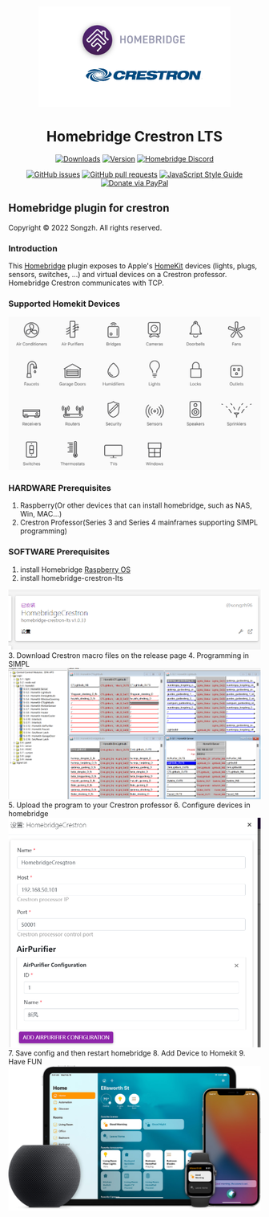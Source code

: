 <p align="center">
  <img src="img/homebridge-crestron.png" height="200px">  
</p>


<span align="center">

# Homebridge Crestron LTS
[![Downloads](https://img.shields.io/npm/dt/homebridge-crestron-lts)](https://www.npmjs.com/package/homebridge-crestron-lts)
[![Version](https://img.shields.io/npm/v/homebridge-crestron-lts)](https://www.npmjs.com/package/homebridge-crestron-lts)
[![Homebridge Discord](https://img.shields.io/discord/432663330281226270?color=728ED5&logo=discord&label=discord)](https://discord.gg/hZubhrz)

[![GitHub issues](https://img.shields.io/github/issues/songzh96/homebridge-crestron-lts)](https://github.com/songzh96/homebridge-crestron-lts/issues)
[![GitHub pull requests](https://img.shields.io/github/issues-pr/songzh96/homebridge-crestron-lts)](https://github.com/songzh96/homebridge-crestron-lts/pulls)
[![JavaScript Style Guide](https://img.shields.io/badge/code_style-standard-brightgreen)](https://standardjs.com)
[![Donate via PayPal](https://img.shields.io/badge/Donate-PayPal-blue.svg?style=flat-square)](https://paypal.me/songzh96?locale.x=zh_XC)

</span>

## Homebridge plugin for crestron
Copyright © 2022 Songzh. All rights reserved.

### Introduction
This [Homebridge](https://github.com/homebridge/homebridge) plugin exposes to Apple's [HomeKit](http://www.apple.com/ios/home/) devices (lights, plugs, sensors, switches, ...) and virtual devices on a Crestron professor.
Homebridge Crestron communicates with TCP.

### Supported Homekit Devices
  <img src="img/Accessories.png">

### HARDWARE Prerequisites
1. Raspberry(Or other devices that can install homebridge, such as NAS, Win, MAC...)
2. Crestron Professor(Series 3 and Series 4 mainframes supporting SIMPL programming)

### SOFTWARE Prerequisites
1. install Homebridge [Raspberry OS](https://github.com/homebridge/homebridge/wiki/Install-Homebridge-on-Raspbian)
2. install homebridge-crestron-lts
  <img src="img/homebridge-crestron-lts.png">  
3. Download Crestron macro files on the release page
4. Programming in SIMPL
  <img src="img/simpl.png">  
5. Upload the program to your Crestron professor
6. Configure devices in homebridge
  <img src="img/homebridge-config.png"> 
7. Save config and then restart homebridge
8. Add Device to Homekit
9. Have FUN
  <img src="img/HomeKit.jpg">
